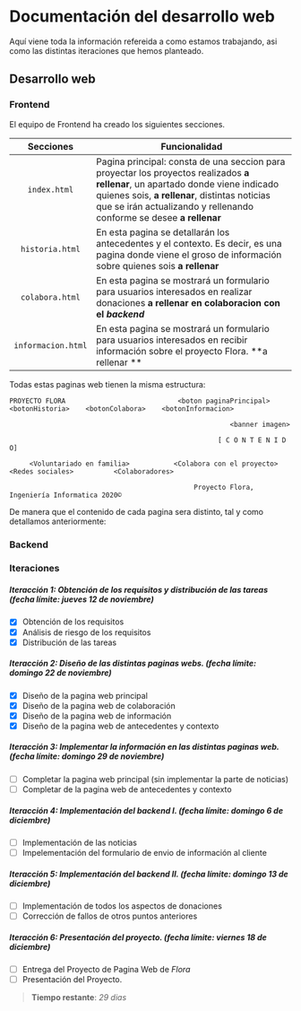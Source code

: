 # Documentación del desarrollo web
Aquí viene toda la información refereida a como estamos trabajando, asi como las distintas iteraciones que hemos planteado.

## Desarrollo web
### Frontend
El equipo de Frontend ha creado los siguientes secciones.

|      Secciones   |                                        Funcionalidad                      |  
| :------------------: | ------------------------------------------------------------------------- |
|      `index.html`    | Pagina principal: consta de una seccion para proyectar los proyectos realizados **a rellenar**, un apartado donde viene indicado quienes sois, **a rellenar**, distintas noticias que se irán actualizando y rellenando conforme se desee **a rellenar** |
|   `historia.html`    | En esta pagina se detallarán los antecedentes y el contexto. Es decir, es una pagina donde viene el groso de información sobre quienes sois **a rellenar**|
|   `colabora.html`    | En esta pagina se mostrará un formulario para usuarios interesados en realizar donaciones **a rellenar en colaboracion con el *backend***|
|  `informacion.html`  | En esta pagina se mostrará un formulario para usuarios interesados en recibir información sobre el proyecto Flora.  **a rellenar **|

Todas estas paginas web tienen la misma estructura:
```
PROYECTO FLORA                            <boton paginaPrincipal>   <botonHistoria>    <botonColabora>    <botonInformacion>

                                                       <banner imagen>
                                  
                                                    [ C O N T E N I D O]
                                  
     <Voluntariado en familia>           <Colabora con el proyecto>            <Redes sociales>          <Colaboradores>
     
                                              Proyecto Flora, Ingeniería Informatica 2020©
```
De manera que el contenido de cada pagina sera distinto, tal y como detallamos anteriormente:

### Backend

### Iteraciones
##### Iteracción 1: Obtención de los requisitos y distribución de las tareas *(fecha límite: jueves 12 de noviembre)*
- [x] Obtención de los requisitos
- [x] Análisis de riesgo de los requisitos
- [x] Distribución de las tareas

##### Iteracción 2: Diseño de las distintas paginas webs. *(fecha límite: domingo 22 de noviembre)*
- [x] Diseño de la pagina web principal
- [x] Diseño de la pagina web de colaboración
- [x] Diseño de la pagina web de información
- [x] Diseño de la pagina web de antecedentes y contexto

##### Iteracción 3: Implementar la información en las distintas paginas web. *(fecha límite: domingo 29 de noviembre)*
- [ ] Completar la pagina web principal (sin implementar la parte de noticias)
- [ ] Completar de la pagina web de antecedentes y contexto

##### Iteracción 4: Implementación del backend I. *(fecha límite: domingo 6 de diciembre)*
- [ ] Implementación de las noticias
- [ ] Impelementación del formulario de envio de información al cliente

##### Iteracción 5: Implementación del backend II. *(fecha límite: domingo 13 de diciembre)*
- [ ] Implementación de todos los aspectos de donaciones
- [ ] Corrección de fallos de otros puntos anteriores

##### Iteracción 6: Presentación del proyecto. *(fecha límite: viernes 18 de diciembre)*
- [ ] Entrega del Proyecto de Pagina Web de *Flora*
- [ ] Presentación del Proyecto.

> **Tiempo restante**: *29 dias*
